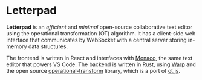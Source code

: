 # Letterpad

**Letterpad** is an _efficient_ and _minimal_ open-source collaborative text
editor using the operational transformation (OT) algorithm. It has a client-side
web interface that communicates by WebSocket with a central server storing
in-memory data structures.

The frontend is
written in React and interfaces with
[Monaco](https://github.com/microsoft/monaco-editor), the same text editor that
powers VS Code.
The backend is written in Rust, using
[Warp](https://github.com/seanmonstar/warp) and the open source
[operational-transform](https://github.com/spebern/operational-transform-rs)
library, which is a port of
[ot.js](https://github.com/Operational-Transformation/ot.js). 
